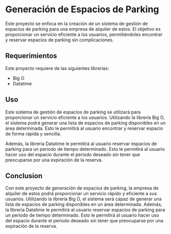 # Generación de Espacios de Parking

Este proyecto se enfoca en la creación de un sistema de gestión de espacios de parking para una empresa de alquiler de estos. El objetivo es proporcionar un servicio eficiente a los usuarios, permitiéndoles encontrar y reservar espacios de parking sin complicaciones.

## Requerimientos

Este proyecto requiere de las siguientes librerias: 
- Big O
- Datatime

## Uso

Este sistema de gestión de espacios de parking se utilizará para proporcionar un servicio eficiente a los usuarios. Utilizando la librería Big O, el sistema podrá generar una lista de espacios de parking disponibles en un área determinada. Esto le permitirá al usuario encontrar y reservar espacio de forma rápida y sencilla. 

Además, la librería Datatime le permitirá al usuario reservar espacios de parking para un periodo de tiempo determinado. Esto le permitirá al usuario hacer uso del espacio durante el periodo deseado sin tener que preocuparse por una expiración de la reserva. 

## Conclusion

Con este proyecto de generación de espacios de parking, la empresa de alquiler de estos podrá proporcionar un servicio rápido y eficiente a sus usuarios. Utilizando la librería Big O, el sistema será capaz de generar una lista de espacios de parking disponibles en un área determinada. Además, la librería Datatime le permitirá al usuario reservar espacios de parking para un periodo de tiempo determinado. Esto le permitirá al usuario hacer uso del espacio durante el periodo deseado sin tener que preocuparse por una expiración de la reserva.
